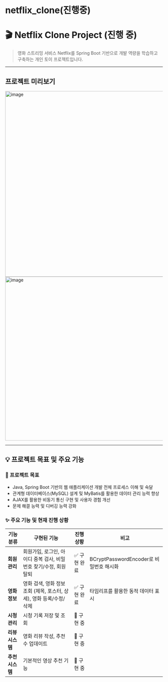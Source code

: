 # netflix_clone(진행중)

# 🎬 Netflix Clone Project (진행 중)

> 영화 스트리밍 서비스 Netflix를 Spring Boot 기반으로 개발 역량을 학습하고 구축하는 개인 토이 프로젝트입니다.

---

## 프로젝트 미리보기

<img width="1354" height="592" alt="image" src="https://github.com/user-attachments/assets/4679ab6e-a3ea-4b8b-8cf5-296bac02f84c" />

<img width="1322" height="523" alt="image" src="https://github.com/user-attachments/assets/2f9e73fa-c207-4991-902e-7796440e3508" />


---

## 💡 프로젝트 목표 및 주요 기능

### 🎯 프로젝트 목표
*   Java, Spring Boot 기반의 웹 애플리케이션 개발 전체 프로세스 이해 및 숙달
*   관계형 데이터베이스(MySQL) 설계 및 MyBatis를 활용한 데이터 관리 능력 향상
*   AJAX를 활용한 비동기 통신 구현 및 사용자 경험 개선
*   문제 해결 능력 및 디버깅 능력 강화

### ✨ 주요 기능 및 현재 진행 상황

| 기능 분류      | 구현된 기능                                     | 진행 상황 | 비고                                            |
|--------------|-----------------------------------------------|-----------|-------------------------------------------------|
| **회원 관리** | 회원가입, 로그인, 아이디 중복 검사, 비밀번호 찾기/수정, 회원 탈퇴 | ✅ 구현 완료 | BCryptPasswordEncoder로 비밀번호 해시화                 |
| **영화 정보**  | 영화 검색, 영화 정보 조회 (제목, 포스터, 상세), 영화 등록/수정/삭제 | ✅ 구현 완료 | 타임리프를 활용한 동적 데이터 표시              |
| **시청 관리**  | 시청 기록 저장 및 조회                       | 🚧 구현 중 |                                                 |
| **리뷰 시스템**| 영화 리뷰 작성, 추천 수 업데이트 | 🚧 구현 중  |       |
| **추천 시스템**| 기본적인 영상 추천 기능                      | 🚧 구현 중  |        |
